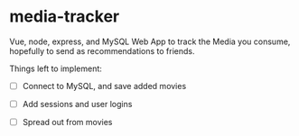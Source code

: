 # media-tracker
Vue, node, express, and MySQL Web App to track the Media you consume, hopefully to send as recommendations to friends.

Things left to implement:

- [ ] Connect to MySQL, and save added movies

- [ ] Add sessions and user logins

- [ ] Spread out from movies 
